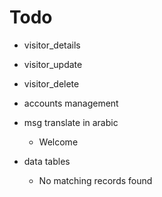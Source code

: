 # Todo


- visitor_details
- visitor_update
- visitor_delete

- accounts management

- msg translate in arabic
    - Welcome

- data tables
    - No matching records found